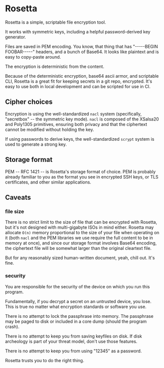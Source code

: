 Rosetta
=======

Rosetta is a simple, scriptable file encryption tool.

It works with symmetric keys, including a helpful password-derived key generator.

Files are saved in PEM encoding.  You know, that thing that has
"-----BEGIN FOOBAR-----" headers, and a bunch of Base64.
It looks like plaintext and is easy to copy-paste around.

The encryption is deterministic from the content.

Because of the deterministic encryption, base64 ascii armor, and scriptable CLI,
Rosetta is a great fit for keeping secrets in a git repo, encrypted.
It's easy to use both in local development and can be scripted for use in CI.



Cipher choices
--------------

Encryption is using the well-standardized `nacl` system (specifically,
"secretbox" -- the symmetric key mode).  `nacl` is composed of the
XSalsa20 and Poly1305 primitives, ensuring both privacy and that the
ciphertext cannot be modified without holding the key.

If using passwords to derive keys, the well-standardized `scrypt` system
is used to generate a strong key.



Storage format
--------------

PEM -- RFC 1421 -- is Rosetta's storage format of choice.
PEM is probably already familiar to you as the format you see in encrypted
SSH keys, or TLS certificates, and other similar applications.



Caveats
-------

### file size

There is no strict limit to the size of file that can be encrypted with
Rosetta, but it's not designed with multi-gigabyte ISOs in mind either.
Rosetta may allocate `O(n)` memory proportional to the size of your file
when operating on it (both `nacl` and the PEM libraries we use require
the full content to be in memory at once), and since our storage format
involves Base64 encoding, the ciphertext file will be somewhat larger
than the original cleartext file.

But for any reasonably sized human-written document, yeah, chill out.
It's fine.

### security

You are responsible for the security of the device on which you run this program.

Fundamentally, if you decrypt a secret on an untrusted device, you lose.
This is true no matter what encryption standards or software you use.

There is no attempt to lock the passphrase into memory.  The passphrase may
be paged to disk or included in a core dump (should the program crash).

There is no attempt to keep you from saving keyfiles on disk.  If disk
archeology is part of your threat model, don't use those features.

There is no attempt to keep you from using "12345" as a password.

Rosetta trusts you to do the right thing.
